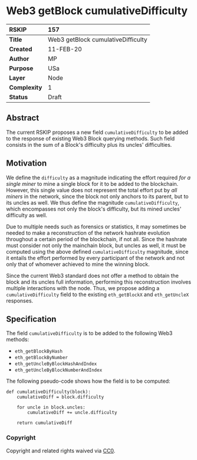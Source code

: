 # Web3 getBlock cumulativeDifficulty

|RSKIP          |157           |
| :------------ |:-------------|
|**Title**      |Web3 getBlock cumulativeDifficulty|
|**Created**    |11-FEB-20 |
|**Author**     |MP |
|**Purpose**    |USa |
|**Layer**      |Node |
|**Complexity** |1 |
|**Status**     |Draft |

## Abstract

The current RSKIP proposes a new field `cumulativeDifficulty` to be added to the response of existing Web3 Block querying methods. Such field consists in the sum of a Block's difficulty plus its uncles' difficulties.

## Motivation

We define the `difficulty` as a magnitude indicating the effort required _for a single miner_ to mine a single block for it to be added to the blockchain. However, this single value does not represent the total effort put by _all miners_ in the network, since the block not only anchors to its parent, but to its uncles as well. We thus define the magnitude `cumulativeDifficulty`, which encompasses not only the block's difficulty, but its mined uncles' difficulty as well.

Due to multiple needs such as forensics or statistics, it may sometimes be needed to make a reconstruction of the network hashrate evolution throughout a certain period of the blockchain, if not all. Since the hashrate must consider not only the mainchain block, but uncles as well, it must be computed using the above defined `cumulativeDifficulty` magnitude, since it entails the effort performed by every participant of the network and not only that of whomever achieved to mine the winning block.

Since the current Web3 standard does not offer a method to obtain the block and its uncles full information, performing this reconstruction involves multiple interactions with the node. Thus, we propose adding a `cumulativeDifficulty` field to the existing `eth_getBlockX` and `eth_getUncleX` responses. 

## Specification

The field `cumulativeDifficulty` is to be added to the following Web3 methods:

* `eth_getBlockByHash`
* `eth_getBlockByNumber`
* `eth_getUncleByBlockHashAndIndex`
* `eth_getUncleByBlockNumberAndIndex`

The following pseudo-code shows how the field is to be computed:

```
def cumulativeDifficulty(block):
    cumulativeDiff = block.difficulty
    
    for uncle in block.uncles:
        cumulativeDiff += uncle.difficulty

    return cumulativeDiff
```

### Copyright

Copyright and related rights waived via [CC0](https://creativecommons.org/publicdomain/zero/1.0/).
